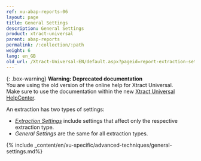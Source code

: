 ```yaml
---
ref: xu-abap-reports-06
layout: page
title: General Settings
description: General Settings
product: xtract-universal
parent: abap-reports
permalink: /:collection/:path
weight: 6
lang: en_GB
old_url: /Xtract-Universal-EN/default.aspx?pageid=report-extraction-settings
---
```


{: .box-warning}
**Warning: Deprecated documentation** <br>
You are using the old version of the online help for Xtract Universal.<br>
Make sure to use the documentation within the new [Xtract Universal HelpCenter](https://helpcenter.theobald-software.com/xtract-universal/documentation/introduction/).

An extraction has two types of settings: 
- [*Extraction Settings*](./report-extraction-settings) include settings that affect only the respective extraction type.
- *General Settings* are the same for all extraction types.

{% include _content/en/xu-specific/advanced-techniques/general-settings.md%}